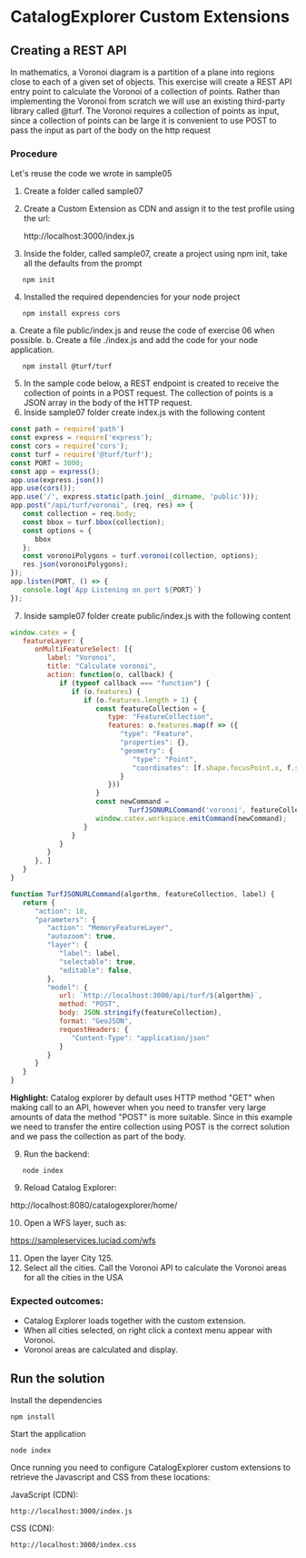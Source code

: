 # CatalogExplorer Custom Extensions
## Creating a REST API

In mathematics, a Voronoi diagram is a partition of a plane into regions close to each of a given set of
objects. This exercise will create a REST API entry point to calculate the Voronoi of a collection of points.
Rather than implementing the Voronoi from scratch we will use an existing third-party library called @turf.
The Voronoi requires a collection of points as input, since a collection of points can be large it is
convenient to use POST to pass the input as part of the body on the http request

### Procedure

Let's reuse the code we wrote in sample05

1. Create a folder called sample07
2. Create a Custom Extension as CDN and assign it to the test profile using the url:

   http://localhost:3000/index.js
3. Inside the folder, called sample07, create a project using npm init, take all the defaults from the prompt
```shell
   npm init
```
4. Installed the required dependencies for your node project
```shell
   npm install express cors
```
   a. Create a file public/index.js and reuse the code of exercise 06 when possible.
   b. Create a file ./index.js and add the code for your node application.
```shell
   npm install @turf/turf
```
5. In the sample code below, a REST endpoint is created to receive the collection of points in a POST
   request. The collection of points is a JSON array in the body of the HTTP request.
6. Inside sample07 folder create index.js with the following content

```javascript
const path = require('path')
const express = require('express');
const cors = require('cors');
const turf = require('@turf/turf');
const PORT = 3000;
const app = express();
app.use(express.json())
app.use(cors());
app.use('/', express.static(path.join(__dirname, 'public')));
app.post("/api/turf/voronoi", (req, res) => {
   const collection = req.body;
   const bbox = turf.bbox(collection);
   const options = {
      bbox
   };
   const voronoiPolygons = turf.voronoi(collection, options);
   res.json(voronoiPolygons);
});
app.listen(PORT, () => {
   console.log(`App Listening on port ${PORT}`)
});
```
7. Inside sample07 folder create public/index.js with the following content
```javascript
window.catex = {
   featureLayer: {
      onMultiFeatureSelect: [{
         label: "Voronoi",
         title: "Calculate voronoi",
         action: function(o, callback) {
            if (typeof callback === "function") {
               if (o.features) {
                  if (o.features.length > 1) {
                     const featureCollection = {
                        type: "FeatureCollection",
                        features: o.features.map(f => ({
                           "type": "Feature",
                           "properties": {},
                           "geometry": {
                              "type": "Point",
                              "coordinates": [f.shape.focusPoint.x, f.shape.focusPoint.y]
                           }
                        }))
                     }
                     const newCommand =
                             TurfJSONURLCommand('voronoi', featureCollection, 'Voronoi');
                     window.catex.workspace.emitCommand(newCommand);
                  }
               }
            }
         }
      }, ]
   }
}

function TurfJSONURLCommand(algorthm, featureCollection, label) {
   return {
      "action": 10,
      "parameters": {
         "action": "MemoryFeatureLayer",
         "autozoom": true,
         "layer": {
            "label": label,
            "selectable": true,
            "editable": false,
         },
         "model": {
            url: `http://localhost:3000/api/turf/${algorthm}`,
            method: "POST",
            body: JSON.stringify(featureCollection),
            format: "GeoJSON",
            requestHeaders: {
               "Content-Type": "application/json"
            }
         }
      }
   }
}
```
<strong>Highlight:</strong> Catalog explorer by default uses HTTP method "GET" when making call to an API, however when you need to transfer 
very large amounts of data the method "POST" is more suitable. Since in this example we need to transfer the entire collection using POST is the correct solution and we pass the collection as part of the body.

9. Run the backend:
```shell
   node index
```
9. Reload Catalog Explorer:

http://localhost:8080/catalogexplorer/home/

10. Open a WFS layer, such as:

https://sampleservices.luciad.com/wfs

11. Open the layer City 125.
12. Select all the cities. Call the Voronoi API to calculate the Voronoi areas for all the cities in the USA

### Expected outcomes:
* Catalog Explorer loads together with the custom extension.
* When all cities selected, on right click a context menu appear with Voronoi.
* Voronoi areas are calculated and display.


## Run the solution

Install the dependencies
```shell
npm install
```
Start the application

```shell
node index
```

Once running you need to configure CatalogExplorer custom extensions to retrieve the Javascript and CSS from these locations:

JavaScript (CDN):
```
http://localhost:3000/index.js
```

CSS (CDN):
```
http://localhost:3000/index.css
```

